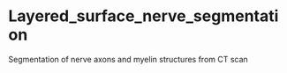 # Layered_surface_nerve_segmentation
Segmentation of nerve axons and myelin structures from CT scan
